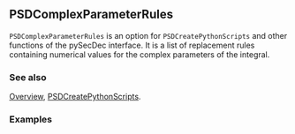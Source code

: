 ## PSDComplexParameterRules

`PSDComplexParameterRules` is an option for `PSDCreatePythonScripts` and other functions of the pySecDec interface. It is a list of replacement rules containing numerical values for the complex parameters of the integral.

### See also

[Overview](Extra/FeynHelpers.md), [PSDCreatePythonScripts](PSDCreatePythonScripts.md).

### Examples